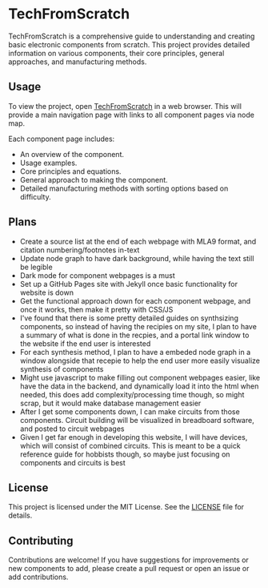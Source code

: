 # TechFromScratch
TechFromScratch is a comprehensive guide to understanding and creating basic electronic components from scratch. This project provides detailed information on various components, their core principles, general approaches, and manufacturing methods.

## Usage
To view the project, open [TechFromScratch](https://cthulhuisright.github.io/TechFromScratch/) in a web browser. This will provide a main navigation page with links to all component pages via node map.

Each component page includes:
- An overview of the component.
- Usage examples.
- Core principles and equations.
- General approach to making the component.
- Detailed manufacturing methods with sorting options based on difficulty.

## Plans
- Create a source list at the end of each webpage with MLA9 format, and citation numbering/footnotes in-text
- Update node graph to have dark background, while having the text still be legible
- Dark mode for component webpages is a must
- Set up a GitHub Pages site with Jekyll once basic functionality for website is down
- Get the functional approach down for each component webpage, and once it works, then make it pretty with CSS/JS
- I've found that there is some pretty detailed guides on synthsizing components, so instead of having the recipies on my site, I plan to have a summary of what is done in the recpies, and a portal link window to the website if the end user is interested
- For each synthesis method, I plan to have a embeded node graph in a window alongside that recepie to help the end user more easily visualize synthesis of components
- Might use javascript to make filling out component webpages easier, like have the data in the backend, and dynamically load it into the html when needed, this does add complexity/processing time though, so might scrap, but it would make database management easier
- After I get some components down, I can make circuits from those components. Circuit building will be visualized in breadboard software, and posted to circuit webpages
- Given I get far enough in developing this website, I will have devices, which will consist of combined circuits. This is meant to be a quick reference guide for hobbists though, so maybe just focusing on components and circuits is best

## License
This project is licensed under the MIT License. See the [LICENSE](LICENSE) file for details.

## Contributing
Contributions are welcome! If you have suggestions for improvements or new components to add, please create a pull request or open an issue or add contributions.
